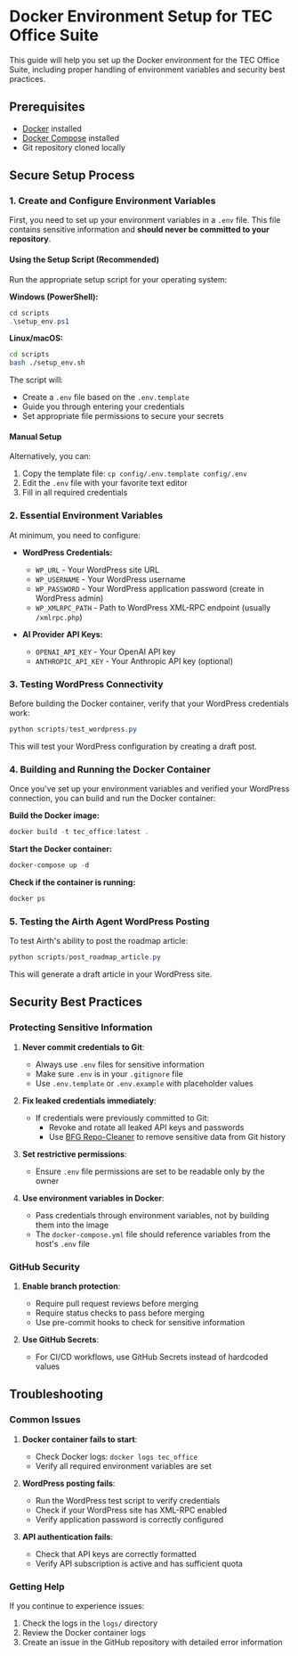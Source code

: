 # Docker Environment Setup for TEC Office Suite

This guide will help you set up the Docker environment for the TEC Office Suite, including proper handling of environment variables and security best practices.

## Prerequisites

- [Docker](https://www.docker.com/get-started) installed
- [Docker Compose](https://docs.docker.com/compose/install/) installed
- Git repository cloned locally

## Secure Setup Process

### 1. Create and Configure Environment Variables

First, you need to set up your environment variables in a `.env` file. This file contains sensitive information and **should never be committed to your repository**.

#### Using the Setup Script (Recommended)

Run the appropriate setup script for your operating system:

**Windows (PowerShell):**
```powershell
cd scripts
.\setup_env.ps1
```

**Linux/macOS:**
```bash
cd scripts
bash ./setup_env.sh
```

The script will:
- Create a `.env` file based on the `.env.template`
- Guide you through entering your credentials
- Set appropriate file permissions to secure your secrets

#### Manual Setup

Alternatively, you can:
1. Copy the template file: `cp config/.env.template config/.env`
2. Edit the `.env` file with your favorite text editor
3. Fill in all required credentials

### 2. Essential Environment Variables

At minimum, you need to configure:

- **WordPress Credentials:**
  - `WP_URL` - Your WordPress site URL
  - `WP_USERNAME` - Your WordPress username
  - `WP_PASSWORD` - Your WordPress application password (create in WordPress admin)
  - `WP_XMLRPC_PATH` - Path to WordPress XML-RPC endpoint (usually `/xmlrpc.php`)

- **AI Provider API Keys:**
  - `OPENAI_API_KEY` - Your OpenAI API key
  - `ANTHROPIC_API_KEY` - Your Anthropic API key (optional)

### 3. Testing WordPress Connectivity

Before building the Docker container, verify that your WordPress credentials work:

```powershell
python scripts/test_wordpress.py
```

This will test your WordPress configuration by creating a draft post.

### 4. Building and Running the Docker Container

Once you've set up your environment variables and verified your WordPress connection, you can build and run the Docker container:

**Build the Docker image:**
```powershell
docker build -t tec_office:latest .
```

**Start the Docker container:**
```powershell
docker-compose up -d
```

**Check if the container is running:**
```powershell
docker ps
```

### 5. Testing the Airth Agent WordPress Posting

To test Airth's ability to post the roadmap article:

```powershell
python scripts/post_roadmap_article.py
```

This will generate a draft article in your WordPress site.

## Security Best Practices

### Protecting Sensitive Information

1. **Never commit credentials to Git**:
   - Always use `.env` files for sensitive information
   - Make sure `.env` is in your `.gitignore` file
   - Use `.env.template` or `.env.example` with placeholder values

2. **Fix leaked credentials immediately**:
   - If credentials were previously committed to Git:
     - Revoke and rotate all leaked API keys and passwords
     - Use [BFG Repo-Cleaner](https://rtyley.github.io/bfg-repo-cleaner/) to remove sensitive data from Git history

3. **Set restrictive permissions**:
   - Ensure `.env` file permissions are set to be readable only by the owner

4. **Use environment variables in Docker**:
   - Pass credentials through environment variables, not by building them into the image
   - The `docker-compose.yml` file should reference variables from the host's `.env` file

### GitHub Security

1. **Enable branch protection**:
   - Require pull request reviews before merging
   - Require status checks to pass before merging
   - Use pre-commit hooks to check for sensitive information

2. **Use GitHub Secrets**:
   - For CI/CD workflows, use GitHub Secrets instead of hardcoded values

## Troubleshooting

### Common Issues

1. **Docker container fails to start**:
   - Check Docker logs: `docker logs tec_office`
   - Verify all required environment variables are set

2. **WordPress posting fails**:
   - Run the WordPress test script to verify credentials
   - Check if your WordPress site has XML-RPC enabled
   - Verify application password is correctly configured

3. **API authentication fails**:
   - Check that API keys are correctly formatted
   - Verify API subscription is active and has sufficient quota

### Getting Help

If you continue to experience issues:
1. Check the logs in the `logs/` directory
2. Review the Docker container logs
3. Create an issue in the GitHub repository with detailed error information
